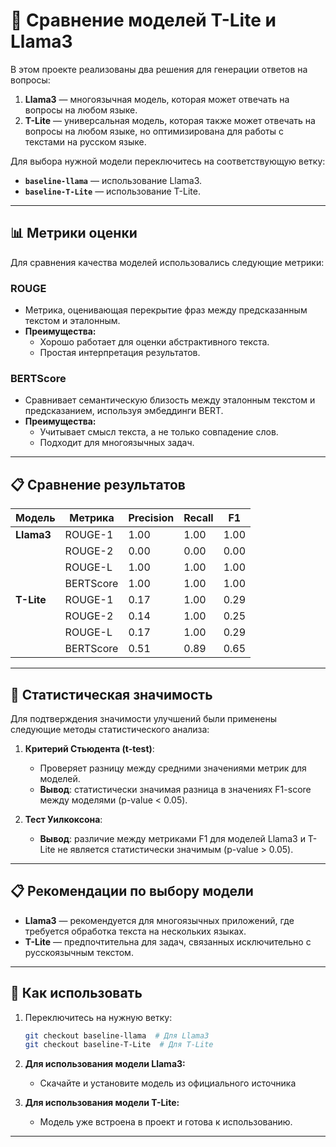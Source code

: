 
# 🧠 Сравнение моделей T-Lite и Llama3

В этом проекте реализованы два решения для генерации ответов на вопросы: 

1. **Llama3** — многоязычная модель, которая может отвечать на вопросы на любом языке.  
2. **T-Lite** — универсальная модель, которая также может отвечать на вопросы на любом языке, но оптимизирована для работы с текстами на русском языке.

Для выбора нужной модели переключитесь на соответствующую ветку:

- **`baseline-llama`** — использование Llama3.
- **`baseline-T-Lite`** — использование T-Lite.

---

## 📊 Метрики оценки

Для сравнения качества моделей использовались следующие метрики:

### **ROUGE**
- Метрика, оценивающая перекрытие фраз между предсказанным текстом и эталонным.
- **Преимущества:**
  - Хорошо работает для оценки абстрактивного текста.
  - Простая интерпретация результатов.

### **BERTScore**
- Сравнивает семантическую близость между эталонным текстом и предсказанием, используя эмбеддинги BERT.
- **Преимущества:**
  - Учитывает смысл текста, а не только совпадение слов.
  - Подходит для многоязычных задач.

---

## 📋 Сравнение результатов

| Модель       | Метрика     | Precision | Recall | F1   |
|--------------|-------------|-----------|--------|------|
| **Llama3**   | ROUGE-1     | 1.00      | 1.00   | 1.00 |
|              | ROUGE-2     | 0.00      | 0.00   | 0.00 |
|              | ROUGE-L     | 1.00      | 1.00   | 1.00 |
|              | BERTScore   | 1.00      | 1.00   | 1.00 |
| **T-Lite**   | ROUGE-1     | 0.17      | 1.00   | 0.29 |
|              | ROUGE-2     | 0.14      | 1.00   | 0.25 |
|              | ROUGE-L     | 0.17      | 1.00   | 0.29 |
|              | BERTScore   | 0.51      | 0.89   | 0.65 |

---

## 📐 Статистическая значимость

Для подтверждения значимости улучшений были применены следующие методы статистического анализа:

1. **Критерий Стьюдента (t-test)**:
   - Проверяет разницу между средними значениями метрик для моделей.
   - **Вывод**: статистически значимая разница в значениях F1-score между моделями (p-value < 0.05).

2. **Тест Уилкоксона**:
   - **Вывод**: различие между метриками F1 для моделей Llama3 и T-Lite не является статистически значимым (p-value > 0.05).

---

## 📋 Рекомендации по выбору модели

- **Llama3** — рекомендуется для многоязычных приложений, где требуется обработка текста на нескольких языках.  
- **T-Lite** — предпочтительна для задач, связанных исключительно с русскоязычным текстом.

---

## 🚀 Как использовать

1. Переключитесь на нужную ветку:
   ```bash
   git checkout baseline-llama  # Для Llama3
   git checkout baseline-T-Lite  # Для T-Lite
   ```

2. **Для использования модели Llama3:**
   - Скачайте и установите модель из официального источника

3. **Для использования модели T-Lite:**
   - Модель уже встроена в проект и готова к использованию.

---
